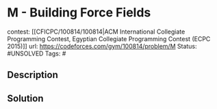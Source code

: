 # M - Building Force Fields

contest: [[CFICPC/100814/100814|ACM International Collegiate Programming Contest, Egyptian Collegiate Programming Contest (ECPC 2015)]]
url: https://codeforces.com/gym/100814/problem/M
Status: #UNSOLVED
Tags: #

## Description

## Solution

